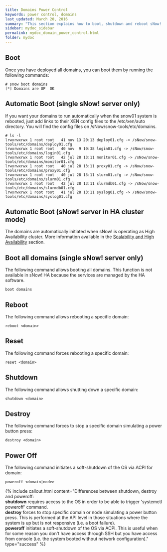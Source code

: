 ```yaml
---
title: Domains Power Control
keywords: power control, domains
last_updated: March 20, 2016
summary: "This section explains how to boot, shutdown and reboot sNow! domains"
sidebar: mydoc_sidebar
permalink: mydoc_domain_power_control.html
folder: mydoc
---
```


## Boot
Once you have deployed all domains, you can boot them by running the following commands:
```
# snow boot domains
[*] Domains are UP  OK
```
## Automatic Boot (single sNow! server only)
If you want your domains to run automatically when the snow01 system is rebooted, just add links to their XEN config files to the /etc/xen/auto directory. You will find the config files on /sNow/snow-tools/etc/domains.
```
# ls -l
lrwxrwxrwx 1 root root   41 nov 13 20:13 deploy01.cfg -> /sNow/snow-tools/etc/domains/deploy01.cfg
lrwxrwxrwx 1 root root   40 nov  9 10:38 login01.cfg -> /sNow/snow-tools/etc/domains/login01.cfg
lrwxrwxrwx 1 root root   42 jul 28 13:11 monitor01.cfg -> /sNow/snow-tools/etc/domains/monitor01.cfg
lrwxrwxrwx 1 root root   40 jul 28 13:11 proxy01.cfg -> /sNow/snow-tools/etc/domains/proxy01.cfg
lrwxrwxrwx 1 root root   40 jul 28 13:11 slurm01.cfg -> /sNow/snow-tools/etc/domains/slurm01.cfg
lrwxrwxrwx 1 root root   42 jul 28 13:11 slurmdb01.cfg -> /sNow/snow-tools/etc/domains/slurmdb01.cfg
lrwxrwxrwx 1 root root   41 jul 28 13:11 syslog01.cfg -> /sNow/snow-tools/etc/domains/syslog01.cfg
```
## Automatic Boot (sNow! server in HA cluster mode)
The domains are automatically initiated when sNow! is operating as High Availability cluster. More information available in the [Scalability and High Availability](mydoc_ha_overview.html) section.

## Boot all domains (single sNow! server only)
The following command allows booting all domains. This function is not available in sNow! HA because the services are managed by the HA software.
```
boot domains
```
## Reboot
The following command allows rebooting a specific domain:
```
reboot <domain>
```
## Reset
The following command forces rebooting a specific domain:
```
reset <domain>
```
## Shutdown
The following command allows shutting down a specific domain:
```
shutdown <domain>
```
## Destroy
The following command forces to stop a specific domain simulating a power button press:
```
destroy <domain>
```
## Power Off
The following command initiates a soft-shutdown of the OS via ACPI for domain:
```
poweroff <domain|node>
```

{% include callout.html content="Differences between shutdown, destroy and poweroff: <br>**shutdown** requires access to the OS in order to be able to trigger 'systemctl poweroff' command. <br>**destroy** forces to stop specific domain or node simulating a power button press. This is performed at the API level in those situations where the system is up but is not responsive (i.e. a boot failure).<br>**poweroff** initiates a soft-shutdown of the OS via ACPI. This is useful when for some reason you don't have access through SSH but you have access from console (i.e. the system booted without network configuration)." type="success" %}
